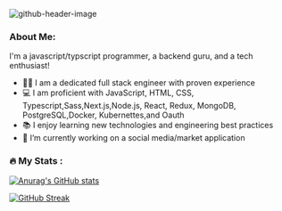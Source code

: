 ![github-header-image](https://github.com/kmarrow1/kmarrow1/assets/102380392/5adfe4bd-6f6a-4745-991c-f55ff1f94a0d)



### About Me:

I'm a javascript/typscript programmer, a backend guru, and a tech enthusiast!

- 👩‍💻  I am a dedicated full stack engineer with proven experience
- 💻 I am proficient with JavaScript, HTML, CSS, Typescript,Sass,Next.js,Node.js, React, Redux, MongoDB, PostgreSQL,Docker, Kubernettes,and Oauth
- 📚 I enjoy learning new technologies and engineering best practices
- 🔭 I’m currently working on a social media/market application

### :fire: My Stats :

[![Anurag's GitHub stats](https://github-readme-stats.vercel.app/api?username=kmarrow1)](https://github.com/anuraghazra/github-readme-stats)

[![GitHub Streak](http://github-readme-streak-stats.herokuapp.com?user=kmarrow1&theme=dark&background=000000)](https://git.io/streak-stats)

<!--
**kmarrow1/kmarrow1** is a ✨ _special_ ✨ repository because its `README.md` (this file) appears on your GitHub profile.

Here are some ideas to get you started:

- 🔭 I’m currently working on ...
- 🌱 I’m currently learning ...
- 👯 I’m looking to collaborate on ...
- 🤔 I’m looking for help with ...
- 💬 Ask me about ...
- 📫 How to reach me: ...
- 😄 Pronouns: ...
- ⚡ Fun fact: ...
-->

